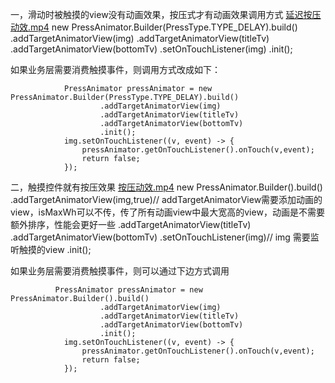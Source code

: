 
一，滑动时被触摸的view没有动画效果，按压式才有动画效果调用方式
[延迟按压动效.mp4](%E5%BB%B6%E8%BF%9F%E6%8C%89%E5%8E%8B%E5%8A%A8%E6%95%88.mp4)
            new PressAnimator.Builder(PressType.TYPE_DELAY).build()
                        .addTargetAnimatorView(img)
                        .addTargetAnimatorView(titleTv)
                        .addTargetAnimatorView(bottomTv)
                        .setOnTouchListener(img)
                        .init();
                      
如果业务层需要消费触摸事件，则调用方式改成如下：
           
                
                PressAnimator pressAnimator = new PressAnimator.Builder(PressType.TYPE_DELAY).build()
                        .addTargetAnimatorView(img)
                        .addTargetAnimatorView(titleTv)
                        .addTargetAnimatorView(bottomTv)
                        .init();
                img.setOnTouchListener((v, event) -> {
                    pressAnimator.getOnTouchListener().onTouch(v,event);
                    return false;
                });

二，触摸控件就有按压效果
[按压动效.mp4](%E6%8C%89%E5%8E%8B%E5%8A%A8%E6%95%88.mp4)
          new PressAnimator.Builder().build()
                        .addTargetAnimatorView(img,true)// addTargetAnimatorView需要添加动画的view，isMaxWh可以不传，传了所有动画view中最大宽高的view，动画是不需要额外排序，性能会更好一些
                        .addTargetAnimatorView(titleTv)
                        .addTargetAnimatorView(bottomTv)
                        .setOnTouchListener(img)// img 需要监听触摸的view
                        .init();
                        
如果业务层需要消费触摸事件，则可以通过下边方式调用

              PressAnimator pressAnimator = new PressAnimator.Builder().build()
                        .addTargetAnimatorView(img)
                        .addTargetAnimatorView(titleTv)
                        .addTargetAnimatorView(bottomTv)
                        .init();
                img.setOnTouchListener((v, event) -> {
                    pressAnimator.getOnTouchListener().onTouch(v,event);
                    return false;
                });
